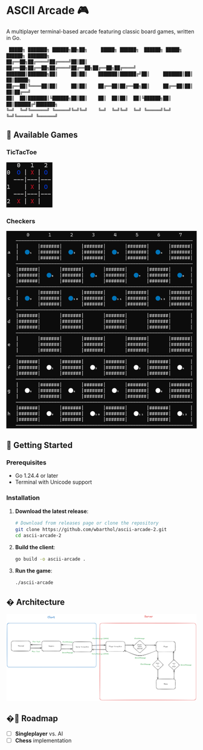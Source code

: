 # ASCII Arcade 🎮

A multiplayer terminal-based arcade featuring classic board games, written in Go.

```
 █████╗ ███████╗ ██████╗██╗██╗     █████╗ ██████╗  ██████╗ █████╗ ██████╗ ███████╗
██╔══██╗██╔════╝██╔════╝██║██║    ██╔══██╗██╔══██╗██╔════╝██╔══██╗██╔══██╗██╔════╝
███████║███████╗██║     ██║██║    ███████║██████╔╝██║     ███████║██║  ██║█████╗  
██╔══██║╚════██║██║     ██║██║    ██╔══██║██╔══██╗██║     ██╔══██║██║  ██║██╔══╝  
██║  ██║███████║╚██████╗██║██║    ██║  ██║██║  ██║╚██████╗██║  ██║██████╔╝███████╗
╚═╝  ╚═╝╚══════╝ ╚═════╝╚═╝╚═╝    ╚═╝  ╚═╝╚═╝  ╚═╝ ╚═════╝╚═╝  ╚═╝╚═════╝ ╚══════╝
```
 
## 🎲 Available Games

### TicTacToe
![Tic Tac Toe Board](./images/tic-tac-toe-board.png)

### Checkers
![Checkers Board](./images/checkers-board.png)

## 🚀 Getting Started

### Prerequisites
- Go 1.24.4 or later
- Terminal with Unicode support

### Installation

1. **Download the latest release**:
   ```bash
   # Download from releases page or clone the repository
   git clone https://github.com/wbarthol/ascii-arcade-2.git
   cd ascii-arcade-2
   ```

2. **Build the client**:
   ```bash
   go build -o ascii-arcade .
   ```

3. **Run the game**:
   ```bash
   ./ascii-arcade
   ```

## �️ Architecture

![ASCII Arcade Data Flow](./images/ascii-arcade-data-flow.png)

## �🎯 Roadmap
- [ ] **Singleplayer** vs. AI
- [ ] **Chess** implementation
